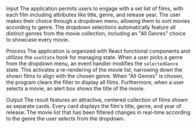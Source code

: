 Input
The application permits users to engage with a set list of films, with each film including attributes like title, genre, and release year. The user makes their choice through a dropdown menu, allowing them to sort movies according to genre. The dropdown selections automatically feature all distinct genres from the movie collection, including an "All Genres" choice to showcase every movie.

Process
The application is organized with React functional components and utilizes the `useState` hook for managing state. When a user picks a genre from the dropdown menu, an event handler modifies the `selectedGenre` state. This activates a re-rendering of the movie list, narrowing down the shown films to align with the chosen genre. When "All Genres" is chosen, the program clears the filter to display all films. Furthermore, when a user selects a movie, an alert box shows the title of the movie.

Output
The result features an attractive, centered collection of films shown as separate cards. Every card displays the film's title, genre, and year of release. The movie list that has been filtered changes in real-time according to the genre the user selects from the dropdown.
